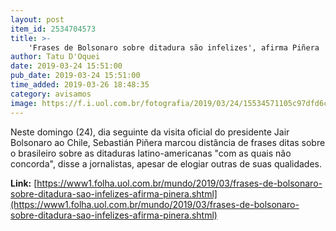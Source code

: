 ```yaml
---
layout: post
item_id: 2534704573
title: >-
    'Frases de Bolsonaro sobre ditadura são infelizes', afirma Piñera
author: Tatu D'Oquei
date: 2019-03-24 15:51:00
pub_date: 2019-03-24 15:51:00
time_added: 2019-03-26 18:48:35
category: avisamos
image: https://f.i.uol.com.br/fotografia/2019/03/24/15534571105c97dfd6cd0ef_1553457110_3x2_rt.jpg
---
```


Neste domingo (24), dia seguinte da visita oficial do presidente Jair Bolsonaro ao Chile, Sebastián Piñera marcou distância de frases ditas sobre o brasileiro sobre as ditaduras latino-americanas "com as quais não concorda", disse a jornalistas, apesar de elogiar outras de suas qualidades.

**Link:** [https://www1.folha.uol.com.br/mundo/2019/03/frases-de-bolsonaro-sobre-ditadura-sao-infelizes-afirma-pinera.shtml](https://www1.folha.uol.com.br/mundo/2019/03/frases-de-bolsonaro-sobre-ditadura-sao-infelizes-afirma-pinera.shtml)

